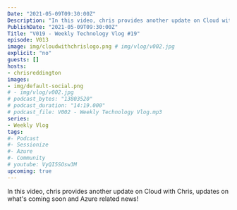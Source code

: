 ```yaml
---
Date: "2021-05-09T09:30:00Z"
Description: "In this video, chris provides another update on Cloud with Chris, updates on what's coming soon and Azure related news!"
PublishDate: "2021-05-09T09:30:00Z"
Title: "V019 - Weekly Technology Vlog #19"
episode: V013
image: img/cloudwithchrislogo.png # img/vlog/v002.jpg
explicit: "no"
guests: []
hosts:
- chrisreddington
images:
- img/default-social.png
# - img/vlog/v002.jpg
# podcast_bytes: "13803520"
# podcast_duration: "14:19.000"
# podcast_file: V002 - Weekly Technology Vlog.mp3
series:
- Weekly Vlog
tags:
#- Podcast
#- Sessionize
#- Azure
#- Community
# youtube: VyQI5SOsw3M
upcoming: true
---
```

In this video, chris provides another update on Cloud with Chris, updates on what's coming soon and Azure related news!